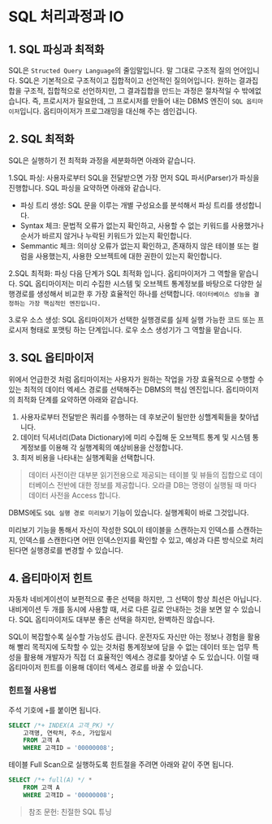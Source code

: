 # SQL 처리과정과 IO

## 1. SQL 파싱과 최적화

SQL은 `Structed Query Language`의 줄임말입니다. 말 그대로 구조적 질의 언어입니다. SQL은 기본적으로 구조적이고 집합적이고 선언적인 질의어입니다. 원하는 결과집합을 구조적, 집합적으로 선언하지만, 그 결과집합을 만드는 과정은 절차적일 수 밖에없습니다. 즉, 프로시저가 필요한데, 그 프로시저를 만들어 내는 DBMS 엔진이 `SQL 옵티마이저`입니다. 옵티마이저가 프로그래밍을 대신해 주는 셈인겁니다.

## 2. SQL 최적화

SQL은 실행하기 전 최적화 과정을 세분화하면 아래와 같습니다.

1.SQL 파싱: 사용자로부터 SQL을 전달받으면 가장 먼저 SQL 파서(Parser)가 파싱을 진행합니다. SQL 파싱을 요약하면 아래와 같습니다.

- 파싱 트리 생성: SQL 문을 이루는 개별 구성요소를 분석해서 파싱 트리를 생성합니다.
- Syntax 체크: 문법적 오류가 없는지 확인하고, 사용할 수 없는 키워드를 사용했거나 순서가 바르지 않거나 누락된 키워드가 있는지 확인합니다.
- Semmantic 체크: 의미상 오류가 없는지 확인하고, 존재하지 않은 테이블 또는 컬럼을 사용했는지, 사용한 오브젝트에 대한 권한이 있는지 확인합니다.

2.SQL 최적화: 파싱 다음 단계가 SQL 최적화 입니다. 옵티마이저가 그 역할을 맡습니다. SQL 옵티마이저는 미리 수집한 시스템 및 오브젝트 통계정보를 바탕으로 다양한 실행경로를 생성해서 비교한 후 가장 효율적인 하나를 선택합니다. `데이터베이스 성능을 결정하는 가장 핵심적인 엔진입니다.`

3.로우 소스 생성: SQL 옵티마이저가 선택한 실행경로를 실제 실행 가능한 코드 또는 프로시저 형태로 포맷팅 하는 단계입니다. 로우 소스 생성기가 그 역할을 맡습니다.

## 3. SQL 옵티마이저

위에서 언급한것 처럼 옵티마이저는 사용자가 원하는 작업을 가장 효율적으로 수행할 수 있는 최적의 데이터 엑세스 경로를 선택해주는 DBMS의 핵심 엔진입니다. 옵티마이저의 최적화 단계를 요약하면 아래와 같습니다.

1. 사용자로부터 전달받은 쿼리를 수행하는 데 후보군이 될만한 싱핼계획들을 찾아냅니다.
2. 데이터 딕셔너리(Data Dictionary)에 미리 수집해 둔 오브젝트 통계 및 시스템 통계정보를 이용해 각 실행계획의 예상비용을 산정합니다.
3. 최저 비용을 나타내는 실행계획을 선택합니다.


> 데이터 사전이란 대부분 읽기전용으로 제공되는 테이블 및 뷰들의 집합으로 데이터베이스 전반에 대한 정보를 제공합니다. 오라클 DB는 명령이 실행될 때 마다 데이터 사전을 Access 합니다.

DBMS에도 `SQL 실행 경로 미리보기` 기능이 있습니다. 실행계획이 바로 그것입니다. 

미리보기 기능을 통해서 자신이 작성한 SQL이 테이블을 스캔하는지 인덱스를 스캔하는지, 인덱스를 스캔한다면 어떤 인덱스인지를 확인할 수 있고, 예상과 다른 방식으로 처리된다면 실행경로를 변경할 수 있습니다.


## 4. 옵티마이저 힌트

자동차 네비게이션이 보편적으로 좋은 선택을 하지만, 그 선택이 항상 최선은 아닙니다. 내비게이션 두 개를 동시에 사용할 때, 서로 다른 길로 안내하는 것을 보면 알 수 있습니다. SQL 옵티마이저도 대부분 좋은 선택을 하지만, 완벽하진 않습니다. 

SQL이 복잡할수록 실수할 가능성도 큽니다. 운전자도 자신만 아는 정보나 경험을 활용해 빨리 목적지에 도착할 수 있는 것처럼 통계정보에 담을 수 없는 데이터 또는 업무 특성을 활용해 개발자가 직접 더 효율적인 엑세스 경로를 찾아낼 수 도 있습니다. 이럴 때 옵티마이저 힌트를 이용해 데이터 엑세스 경로를 바꿀 수 있습니다.

### 힌트절 사용법

주석 기호에 `+`를 붙이면 됩니다.

```sql
SELECT /*+ INDEX(A 고객_PK) */
    고객명, 연락처, 주소, 가입일시
    FROM 고객 A
    WHERE 고객ID = '00000008';
```
    
테이블 Full Scan으로 실행하도록 힌트절을 주려면 아래와 같이 주면 됩니다.

```sql
SELECT /*+ full(A) */ *
    FROM 고객 A
    WHERE 고객ID = '00000008';
```

> 참조 문헌: 친절한 SQL 튜닝